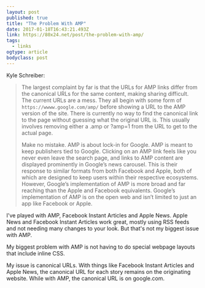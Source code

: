 ```yaml
---
layout: post 
published: true 
title: "The Problem With AMP" 
date: 2017-01-18T16:43:21.493Z 
link: https://80x24.net/post/the-problem-with-amp/ 
tags:
  - links
ogtype: article 
bodyclass: post 
---
```


Kyle Schreiber:

> The largest complaint by far is that the URLs for AMP links differ from the canonical URLs for the same content, making sharing difficult. The current URLs are a mess. They all begin with some form of `https://wwww.google.com/amp/` before showing a URL to the AMP version of the site. There is currently no way to find the canonical link to the page without guessing what the original URL is. This usually involves removing either a .amp or ?amp=1 from the URL to get to the actual page.
> 
> Make no mistake. AMP is about lock-in for Google. AMP is meant to keep publishers tied to Google. Clicking on an AMP link feels like you never even leave the search page, and links to AMP content are displayed prominently in Google’s news carousel. This is their response to similar formats from both Facebook and Apple, both of which are designed to keep users within their respective ecosystems. However, Google’s implementation of AMP is more broad and far reaching than the Apple and Facebook equivalents. Google’s implementation of AMP is on the open web and isn’t limited to just an app like Facebook or Apple.

I've played with AMP, Facebook Instant Articles and Apple News. Apple News and Facebook Instant Articles work great, mostly using RSS feeds and not needing many changes to your look. But that's not my biggest issue with AMP. 

My biggest problem with AMP is not having to do special webpage layouts that include inline CSS. 

My issue is canonical URLs. With things like Facebook Instant Articles and Apple News, the canonical URL for each story remains on the originating website.  While with AMP, the canonical URL is on google.com.
